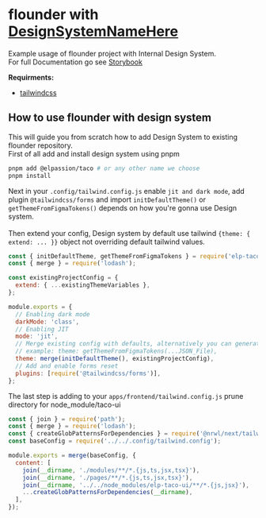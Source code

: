 # flounder with [DesignSystemNameHere](http://npmjs.com/design-system-url)

Example usage of flounder project with Internal Design System.
<br />
For full Documentation go see [Storybook](https://elpassion.github.io/flounder-2)
<br />

**Requirments:**

- [tailwindcss](https://www.npmjs.com/package/tailwindcss)
  <br />

## How to use flounder with design system

This will guide you from scratch how to add Design System to existing flounder repository.<br/>
First of all add and install design system using pnpm

```bash
pnpm add @elpassion/taco # or any other name we choose
pnpm install
```

Next in your `.config/tailwind.config.js` enable `jit and dark mode`, add plugin `@tailwindcss/forms` and import `initDefaultTheme()` or `getThemeFromFigmaTokens()` depends on how you're gonna use Design system.
<br /><br />
Then extend your config, Design system by default use tailwind `{theme: { extend: ... }}` object not overriding default tailwind values.

```js
const { initDefaultTheme, getThemeFromFigmaTokens } = require('elp-taco-ui');
const { merge } = require('lodash');

const existingProjectConfig = {
  extend: { ...existingThemeVariables },
};

module.exports = {
  // Enabling dark mode
  darkMode: 'class',
  // Enabling JIT
  mode: 'jit',
  // Merge existing config with defaults, alternatively you can generate your own using getThemeFromFigmaTokens()
  // example: theme: getThemeFromFigmaTokens(...JSON_File),
  theme: merge(initDefaultTheme(), existingProjectConfig),
  // Add and enable forms reset
  plugins: [require('@tailwindcss/forms')],
};
```

The last step is adding to your `apps/frontend/tailwind.config.js` prune directory for node_module/taco-ui
<br />

```js
const { join } = require('path');
const { merge } = require('lodash');
const { createGlobPatternsForDependencies } = require('@nrwl/next/tailwind');
const baseConfig = require('../../.config/tailwind.config');

module.exports = merge(baseConfig, {
  content: [
    join(__dirname, './modules/**/*.{js,ts,jsx,tsx}'),
    join(__dirname, './pages/**/*.{js,ts,jsx,tsx}'),
    join(__dirname, '../../node_modules/elp-taco-ui/**/*.{js,jsx}'),
    ...createGlobPatternsForDependencies(__dirname),
  ],
});
```
